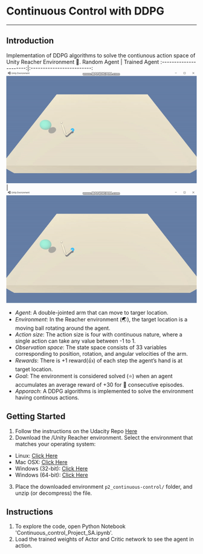 # Continuous Control with DDPG
---
## Introduction
Implementation of DDPG algorithms to solve the contiunous action space of Unity Reacher Environment :rocket:.
Random Agent            |  Trained Agent
:----------------------:|:-------------------------:
![](https://github.com/Zaharah/DeepRL-DDPG-Reacher-Continuous/blob/master/real-p2.gif)  |  ![](https://github.com/Zaharah/DeepRL-DDPG-Reacher-Continuous/blob/master/real-p2.gif)

 - *Agent*: A double-jointed arm that can move to targer location. 
 - *Environment*: In the Reacher environment (:earth_asia:), the target location is a moving ball rotating around the agent. 
 - *Action size*: The action size is four with continuous nature, where a single action can take any value between -1 to 1. 
 - *Observation space*: The state space consists of 33 variables corresponding to position, rotation, and angular velocities of the arm. 
 - *Rewards*: There is +1 reward(:+1:) of each step the agent’s hand is at target location. 
 - *Goal*: The environment is considered solved (:star:) when an agent accumulates an average reward of +30 for :100: consecutive episodes. 
 - *Apporach*: A DDPG algorithms is implemented to solve the environment having continous actions.
 
 ## Getting Started
1. Follow the instructions on the Udacity Repo [Here](https://github.com/udacity/deep-reinforcement-learning/#dependencies)
2. Download the /Unity Reacher environment. Select the environment that matches your operating system:
  - Linux: [Click Here](https://s3-us-west-1.amazonaws.com/udacity-drlnd/P2/Reacher/one_agent/Reacher_Linux.zip)
  - Mac OSX: [Click Here](https://s3-us-west-1.amazonaws.com/udacity-drlnd/P2/Reacher/one_agent/Reacher.app.zip)
  - Windows (32-bit): [Click Here](https://s3-us-west-1.amazonaws.com/udacity-drlnd/P2/Reacher/one_agent/Reacher_Windows_x86.zip)
  - Windows (64-bit): [Click Here](https://s3-us-west-1.amazonaws.com/udacity-drlnd/P2/Reacher/one_agent/Reacher_Windows_x86_64.zip)
3. Place the downloaded environment `p2_continuous-control/` folder, and unzip (or decompress) the file.
 
## Instructions

 1. To explore the code, open Python Notebook 'Continuous_control_Project_SA.ipynb'.
 2. Load the trained weights of Actor and Critic network to see the agent in action.  

